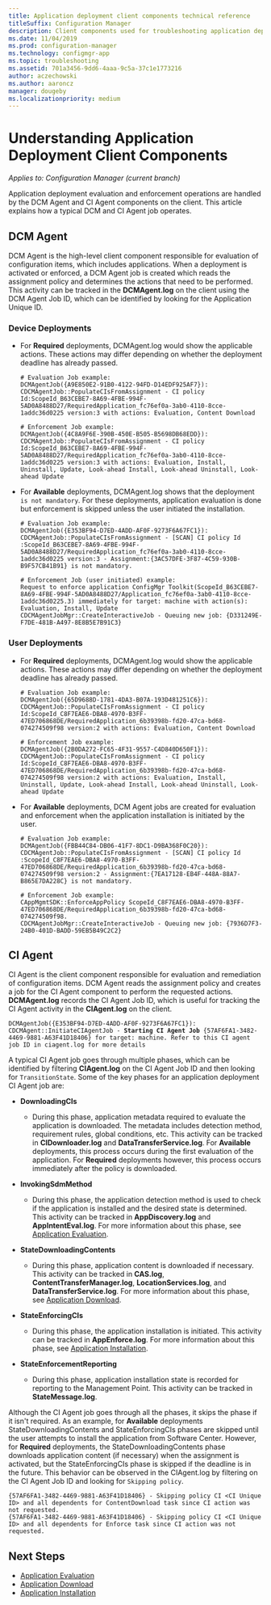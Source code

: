 ```yaml
---
title: Application deployment client components technical reference
titleSuffix: Configuration Manager
description: Client components used for troubleshooting application deployment in Configuration Manager.
ms.date: 11/04/2019
ms.prod: configuration-manager
ms.technology: configmgr-app
ms.topic: troubleshooting
ms.assetid: 701a3456-9dd6-4aaa-9c5a-37c1e1773216
author: aczechowski
ms.author: aaroncz
manager: dougeby
ms.localizationpriority: medium
---
```


# Understanding Application Deployment Client Components

*Applies to: Configuration Manager (current branch)*

Application deployment evaluation and enforcement operations are handled by the DCM Agent and CI Agent components on the client. This article explains how a typical DCM and CI Agent job operates.

## DCM Agent

DCM Agent is the high-level client component responsible for evaluation of configuration items, which includes applications. When a deployment is activated or enforced, a DCM Agent job is created which reads the assignment policy and determines the actions that need to be performed. This activity can be tracked in the **DCMAgent.log** on the client using the DCM Agent Job ID, which can be identified by looking for the Application Unique ID.

### Device Deployments

- For **Required** deployments, DCMAgent.log would show the applicable actions. These actions may differ depending on whether the deployment deadline has already passed.

    ```text
    # Evaluation Job example:
    DCMAgentJob({A9E850E2-91B0-4122-94FD-D14EDF925AF7}): CDCMAgentJob::PopulateCIsFromAssignment - CI policy Id:ScopeId_B63CEBE7-8A69-4FBE-994F-5AD0A8488D27/RequiredApplication_fc76ef0a-3ab0-4110-8cce-1addc36d0225 version:3 with actions: Evaluation, Content Download

    # Enforcement Job example:
    DCMAgentJob({4C8A9F6E-390B-450E-B505-B5698DB68EDD}): CDCMAgentJob::PopulateCIsFromAssignment - CI policy Id:ScopeId_B63CEBE7-8A69-4FBE-994F-5AD0A8488D27/RequiredApplication_fc76ef0a-3ab0-4110-8cce-1addc36d0225 version:3 with actions: Evaluation, Install, Uninstall, Update, Look-ahead Install, Look-ahead Uninstall, Look-ahead Update
    ```

- For **Available** deployments, DCMAgent.log shows that the deployment `is not mandatory`. For these deployments, application evaluation is done but enforcement is skipped unless the user initiated the installation.

    ```text
    # Evaluation Job example:
    DCMAgentJob({E353BF94-D7ED-4ADD-AF0F-9273F6A67FC1}): CDCMAgentJob::PopulateCIsFromAssignment - [SCAN] CI policy Id :ScopeId_B63CEBE7-8A69-4FBE-994F-5AD0A8488D27/RequiredApplication_fc76ef0a-3ab0-4110-8cce-1addc36d0225 version:3 - Assignment:{3AC57DFE-3F87-4C59-930B-B9F57CB41B91} is not mandatory.

    # Enforcement Job (user initiated) example:
    Request to enforce application ConfigMgr Toolkit(ScopeId_B63CEBE7-8A69-4FBE-994F-5AD0A8488D27/Application_fc76ef0a-3ab0-4110-8cce-1addc36d0225.3) immediately for target: machine with action(s): Evaluation, Install, Update
    CDCMAgentJobMgr::CreateInteractiveJob - Queuing new job: {D331249E-F7DE-481B-A497-8E8B5E7B91C3}

    ```

### User Deployments

- For **Required** deployments, DCMAgent.log would show the applicable actions. These actions may differ depending on whether the deployment deadline has already passed.

    ```text
    # Evaluation Job example:
    DCMAgentJob({65D9688D-1781-4DA3-B07A-193D481251C6}): CDCMAgentJob::PopulateCIsFromAssignment - CI policy Id:ScopeId_C8F7EAE6-DBA8-4970-B3FF-47ED706868DE/RequiredApplication_6b39398b-fd20-47ca-bd68-074274509f98 version:2 with actions: Evaluation, Content Download

    # Enforcement Job example:
    DCMAgentJob({2B0DA272-FC65-4F31-9557-C4D840D650F1}): CDCMAgentJob::PopulateCIsFromAssignment - CI policy Id:ScopeId_C8F7EAE6-DBA8-4970-B3FF-47ED706868DE/RequiredApplication_6b39398b-fd20-47ca-bd68-074274509f98 version:2 with actions: Evaluation, Install, Uninstall, Update, Look-ahead Install, Look-ahead Uninstall, Look-ahead Update
    ```

- For **Available** deployments, DCM Agent jobs are created for evaluation and enforcement when the application installation is initiated by the user.

    ```text
    # Evaluation Job example:
    DCMAgentJob({FBB44C84-DB06-41F7-8DC1-D9BA368F0C20}): CDCMAgentJob::PopulateCIsFromAssignment - [SCAN] CI policy Id :ScopeId_C8F7EAE6-DBA8-4970-B3FF-47ED706868DE/RequiredApplication_6b39398b-fd20-47ca-bd68-074274509f98 version:2 - Assignment:{7EA17128-EB4F-448A-88A7-B865E7DA228C} is not mandatory.

    # Enforcement Job example:
    CAppMgmtSDK::EnforceAppPolicy ScopeId_C8F7EAE6-DBA8-4970-B3FF-47ED706868DE/RequiredApplication_6b39398b-fd20-47ca-bd68-074274509f98.
    CDCMAgentJobMgr::CreateInteractiveJob - Queuing new job: {7936D7F3-24B0-401D-BADD-59EB5B49C2C2}
    ```

## CI Agent

CI Agent is the client component responsible for evaluation and remediation of configuration items. DCM Agent reads the assignment policy and creates a job for the CI Agent component to perform the requested actions. **DCMAgent.log** records the CI Agent Job ID, which is useful for tracking the CI Agent activity in the **CIAgent.log** on the client.

<pre><code class="lang-text">DCMAgentJob({E353BF94-D7ED-4ADD-AF0F-9273F6A67FC1}): CDCMAgent::InitiateCIAgentJob - <b>Starting CI Agent Job</b> {57AF6FA1-3482-4469-9881-A63F41D18406} for target: machine. Refer to this CI agent job ID in ciagent.log for more details
</code></pre>

A typical CI Agent job goes through multiple phases, which can be identified by filtering **CIAgent.log** on the CI Agent Job ID and then looking for `TransitionState`. Some of the key phases for an application deployment CI Agent job are:

- **DownloadingCIs**
  - During this phase, application metadata required to evaluate the application is downloaded. The metadata includes detection method, requirement rules, global conditions, etc. This activity can be tracked in **CIDownloader.log** and **DataTransferService.log**. For **Available** deployments, this process occurs during the first evaluation of the application. For **Required** deployments however, this process occurs immediately after the policy is downloaded.

- **InvokingSdmMethod**
  - During this phase, the application detection method is used to check if the application is installed and the desired state is determined. This activity can be tracked in **AppDiscovery.log** and **AppIntentEval.log**. For more information about this phase, see [Application Evaluation](deployment-evaluation-technical-reference.md).

- **StateDownloadingContents**
  - During this phase, application content is downloaded if necessary. This activity can be tracked in **CAS.log**, **ContentTransferManager.log**, **LocationServices.log**, and **DataTransferService.log**. For more information about this phase, see [Application Download](deployment-download-technical-reference.md).

- **StateEnforcingCIs**
  - During this phase, the application installation is initiated. This activity can be tracked in **AppEnforce.log**. For more information about this phase, see [Application Installation](deployment-install-technical-reference.md).

- **StateEnforcementReporting**
  - During this phase, application installation state is recorded for reporting to the Management Point. This activity can be tracked in **StateMessage.log**.

Although the CI Agent job goes through all the phases, it skips the phase if it isn't required. As an example, for **Available** deployments StateDownloadingContents and StateEnforcingCIs phases are skipped until the user attempts to install the application from Software Center. However, for **Required** deployments, the StateDownloadingContents phase downloads application content (if necessary) when the assignment is activated, but the StateEnforcingCIs phase is skipped if the deadline is in the future. This behavior can be observed in the CIAgent.log by filtering on the CI Agent Job ID and looking for `Skipping policy`.

```text
{57AF6FA1-3482-4469-9881-A63F41D18406} - Skipping policy CI <CI Unique ID> and all dependents for ContentDownload task since CI action was not requested.
{57AF6FA1-3482-4469-9881-A63F41D18406} - Skipping policy CI <CI Unique ID> and all dependents for Enforce task since CI action was not requested.
```

## Next Steps

- [Application Evaluation](deployment-evaluation-technical-reference.md)
- [Application Download](deployment-download-technical-reference.md)
- [Application Installation](deployment-install-technical-reference.md)
